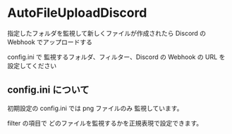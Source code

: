 # AutoFileUploadDiscord

指定したフォルダを監視して新しくファイルが作成されたら Discord の Webhook でアップロードする

config.ini で 監視するフォルダ、フィルター、Discord の Webhook の URL を設定してください

## config.ini について

初期設定の config.ini では png ファイルのみ 監視しています。

filter の項目で どのファイルを監視するかを正規表現で設定できます。

